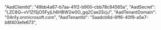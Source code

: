"AadClientId": "49bb4a87-b7aa-41f2-b900-cbb78c84565a",
  "AadSecret": "LZC8Q~vV1ZfSjO5FyjLh6HBW2w0O_gq2Cae2ScjJ",
  "AadTenantDomain": "04n1y.onmicrosoft.com",
  "AadTenantId": "5aadcb6d-6ff6-40f9-a5e7-b8f403efe673",
